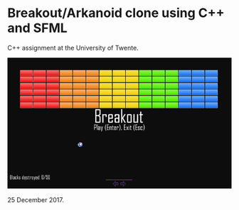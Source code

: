 # Breakout/Arkanoid clone using C++ and SFML

C++ assignment at the University of Twente.

![](Breakout%20by%20Joost%20Thissen%20s1767089%20C++/Breakout.png)

25 December 2017.
